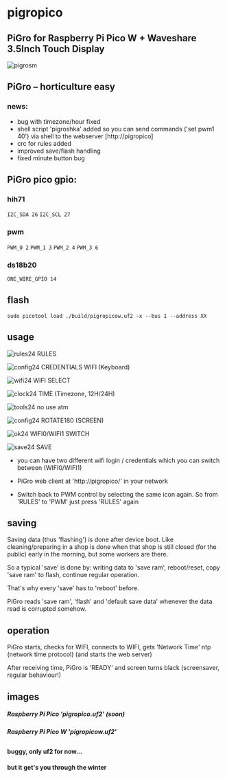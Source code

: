 # pigropico
## PiGro for Raspberry Pi Pico W + Waveshare 3.5Inch Touch Display

![pigrosm](https://user-images.githubusercontent.com/26333559/196528851-25c66190-ff87-4bd0-a2b7-fbb32330b3c8.png)
## PiGro – horticulture easy

### news:
- bug with timezone/hour fixed
- shell script 'pigroshka' added so you can send commands ('set pwm1 40') via shell to the webserver [http://pigropico]
- crc for rules added
- improved save/flash handling
- fixed minute button bug


## PiGro pico gpio:

### hih71

`I2C_SDA 26`
`I2C_SCL 27`

### pwm

`PWM_0 2`
`PWM_1 3`
`PWM_2 4`
`PWM_3 6`



### ds18b20


`ONE_WIRE_GPIO 14`


## flash

`sudo picotool load ./build/pigropicow.uf2 -x --bus 1 --address XX`


## usage
![rules24](https://user-images.githubusercontent.com/26333559/196623838-79510492-9aed-47b7-8bc6-7f2174fc1dc5.png)   RULES

![config24](https://user-images.githubusercontent.com/26333559/196618347-d1fb8203-2787-4cb0-9d42-3082fc6b0d8a.png)  CREDENTIALS WIFI (Keyboard)

![wifi24](https://user-images.githubusercontent.com/26333559/196618425-79aa8630-4e85-4013-9fb9-c2c08f3f62f6.png)    WIFI SELECT

![clock24](https://user-images.githubusercontent.com/26333559/196618606-2ed1dd2b-7a65-4846-8d4d-a4f574acbfb3.png)   TIME (Timezone, 12H/24H)

![tools24](https://user-images.githubusercontent.com/26333559/196619398-d48b66ca-5b77-4566-a103-9defaa326fe3.png)   no use atm


![config24](https://user-images.githubusercontent.com/26333559/196618347-d1fb8203-2787-4cb0-9d42-3082fc6b0d8a.png)  ROTATE180 (SCREEN)

![ok24](https://user-images.githubusercontent.com/26333559/196619621-8e86941a-4fa2-409e-bc22-eb723be753df.png)      WIFI0/WIFI1 SWITCH

![save24](https://user-images.githubusercontent.com/26333559/196619801-8ce61b2a-6ac1-454f-8bb2-6046b4706e65.png)    SAVE


- you can have two different wifi login / credentials which you can switch between (WIFI0/WIFI1)

- PiGro web client at 'http://pigropico/' in your network

- Switch back to PWM control by selecting the same icon again. So from 'RULES' to 'PWM' just press 'RULES' again

## saving

Saving data (thus 'flashing') is done after device boot.
Like cleaning/preparing in a shop is done when that shop is still closed (for the public) early
in the morning, but some workers are there.

So a typical 'save' is done by: writing data to 'save ram', reboot/reset, copy 'save ram' to flash, continue regular operation.

That's why every 'save' has to 'reboot' before.

PiGro reads 'save ram', 'flash' and 'default save data' whenever the data read is corrupted somehow.


## operation

PiGro starts, checks for WIFI, connects to WIFI, gets 'Network Time' ntp (network time protocol)
(and starts the web server)

After receiving time, PiGro is 'READY' and screen turns black (screensaver, regular behaviour!)
 
## images

##### Raspberry Pi Pico       'pigropico.uf2' (soon)
##### Raspberry Pi Pico W     'pigropicow.uf2'


## 

#### buggy, only uf2 for now...

#### but it get's you through the winter

